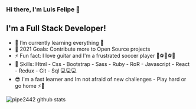 ### Hi there, I'm Luis Felipe 👋

## I'm a Full Stack Developer! 

- 🌱 I’m currently learning everything 🤣
- 🥅 2021 Goals: Contribute more to Open Source projects
- ⚡ Fun fact: I love guitar and I'm a frustrated soccer player 🎸⚽🎸⚽🎸
- 🚀 Skills: Html - Css - Bootstrap - Sass - Ruby - RoR - Javascript - React - Redux - Git - Sql 💻💻💻
- 😎 I'm a fast learner and Im not afraid of new challenges - Play hard or go home ⚡💪

![pipe2442 github stats](https://github-readme-stats.vercel.app/api?username=pipe2442&show_icons=true&theme=highcontrast)

